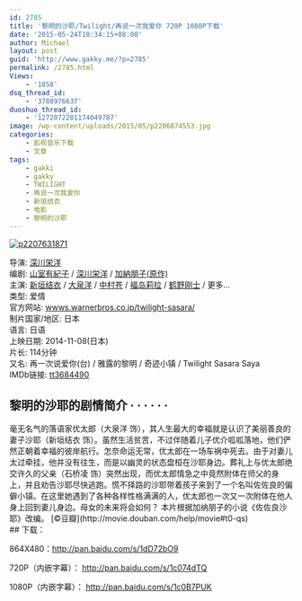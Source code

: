 ```yaml
---
id: 2785
title: '黎明的沙耶/Twilight/再说一次我爱你 720P 1080P下载'
date: '2015-05-24T10:34:15+08:00'
author: Michael
layout: post
guid: 'http://www.gakky.me/?p=2785'
permalink: /2785.html
Views:
    - '1858'
dsq_thread_id:
    - '3788976637'
duoshuo_thread_id:
    - '1272072281174049787'
image: /wp-content/uploads/2015/05/p2206874553.jpg
categories:
    - 影视音乐下载
    - 文章
tags:
    - gakki
    - gakky
    - TWILIGHT
    - 再说一次我爱你
    - 新垣结衣
    - 电影
    - 黎明的沙耶
---
```


[![p2207631871](http://www.yui-aragaki.org/wp-content/uploads/2015/05/p2207631871.jpg)](http://www.yui-aragaki.org/wp-content/uploads/2015/05/p2207631871.jpg "p2207631871")

<span class="pl">导演</span>:<span class="Apple-converted-space"> </span><span class="attrs">[深川栄洋](http://movie.douban.com/search/%E6%B7%B1%E5%B7%9D%E6%A0%84%E6%B4%8B)</span>  
<span class="pl">编剧</span>:<span class="Apple-converted-space"> </span><span class="attrs">[山室有紀子](http://movie.douban.com/search/%E5%B1%B1%E5%AE%A4%E6%9C%89%E7%B4%80%E5%AD%90)<span class="Apple-converted-space"> </span>/<span class="Apple-converted-space"> </span>[深川栄洋](http://movie.douban.com/search/%E6%B7%B1%E5%B7%9D%E6%A0%84%E6%B4%8B)<span class="Apple-converted-space"> </span>/<span class="Apple-converted-space"> </span>[加納朋子(原作)](http://movie.douban.com/search/%E5%8A%A0%E7%B4%8D%E6%9C%8B%E5%AD%90%28%E5%8E%9F%E4%BD%9C%29)</span>  
<span class="actor"><span class="pl">主演</span>:<span class="Apple-converted-space"> </span><span class="attrs">[新垣结衣](http://movie.douban.com/celebrity/1018562/)<span class="Apple-converted-space"> </span>/<span class="Apple-converted-space"> </span>[大泉洋](http://movie.douban.com/celebrity/1184188/)<span class="Apple-converted-space"> </span>/<span class="Apple-converted-space"> </span>[中村苍](http://movie.douban.com/celebrity/1313341/)<span class="Apple-converted-space"> </span>/<span class="Apple-converted-space"> </span>[福岛莉拉](http://movie.douban.com/celebrity/1326320/)<span class="Apple-converted-space"> </span>/<span class="Apple-converted-space"> </span>[鹤野刚士](http://movie.douban.com/celebrity/1314713/)<span class="Apple-converted-space"> </span>/<span class="Apple-converted-space"> </span><a class="more-actor" title="更多主演">更多…</a></span></span>  
<span class="pl">类型:</span><span class="Apple-converted-space"> </span>爱情  
<span class="pl">官方网站:</span><span class="Apple-converted-space"> </span>[wwws.warnerbros.co.jp/twilight-sasara/](http://wwws.warnerbros.co.jp/twilight-sasara/)  
<span class="pl">制片国家/地区:</span><span class="Apple-converted-space"> </span>日本  
<span class="pl">语言:</span><span class="Apple-converted-space"> </span>日语  
<span class="pl">上映日期:</span><span class="Apple-converted-space"> </span>2014-11-08(日本)  
<span class="pl">片长:</span><span class="Apple-converted-space"> </span>114分钟  
<span class="pl">又名:</span><span class="Apple-converted-space"> </span>再一次说爱你(台) / 雅露的黎明 / 奇迹小镇 / Twilight Sasara Saya  
<span class="pl">IMDb链接:</span><span class="Apple-converted-space"> </span>[tt3684490](http://www.imdb.com/title/tt3684490)

## 黎明的沙耶的剧情简介 · · · · · ·

<div class="indent" id="link-report"> 毫无名气的落语家优太郎（大泉洋 饰），其人生最大的幸福就是认识了美丽善良的妻子沙耶（新垣结衣 饰）。虽然生活贫苦，不过伴随着儿子优介呱呱落地，他们俨然正朝着幸福的彼岸航行。怎奈命运无常，优太郎在一场车祸中死去。由于对妻儿太过牵挂，他并没有往生，而是以幽灵的状态盘桓在沙耶身边。葬礼上与优太郎绝交许久的父亲（石桥凌 饰）突然出现，而优太郎情急之中竟然附体在师父的身上，并且劝告沙耶尽快逃跑。慌不择路的沙耶带着孩子来到了一个名叫佐佐良的偏僻小镇。在这里她遇到了各种各样性格满满的人，优太郎也一次又一次附体在他人身上回到妻儿身边。母女的未来将会如何？<span class="Apple-converted-space"> </span>  
本片根据加纳朋子的小说《佐佐良沙耶》改编。<span class="Apple-converted-space"> </span><span class="pl">[©豆瓣](http://movie.douban.com/help/movie#t0-qs)</span></div><div class="indent"></div>## 下载：

864X480：<http://pan.baidu.com/s/1dD72bO9>

720P（内嵌字幕）： <http://pan.baidu.com/s/1c074dTQ>

1080P（内嵌字幕）： <http://pan.baidu.com/s/1c0B7PUK>